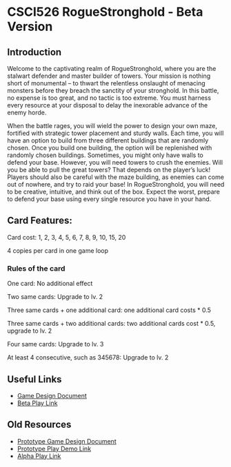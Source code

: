 # CSCI526 RogueStronghold - Beta Version

## Introduction

Welcome to the captivating realm of RogueStronghold, where you are the stalwart defender and master builder of towers. Your mission is nothing short of monumental – to thwart the relentless onslaught of menacing monsters before they breach the sanctity of your stronghold. In this battle, no expense is too great, and no tactic is too extreme. You must harness every resource at your disposal to delay the inexorable advance of the enemy horde.

When the battle rages, you will wield the power to design your own maze, fortified with strategic tower placement and sturdy walls. Each time, you will have an option to build from three different buildings that are randomly chosen. Once you build one building, the option will be replenished with randomly chosen buildings. Sometimes, you might only have walls to defend your base. However, you will need towers to crush the enemies. Will you be able to pull the great towers? That depends on the player’s luck! Players should also be careful with the maze building, as enemies can come out of nowhere, and try to raid your base! In RogueStronghold, you will need to be creative, intuitive, and think out of the box. Expect the worst, prepare to defend your base using every single resource you have in your hand.

## Card Features:
Card cost: 1, 2, 3, 4, 5, 6, 7, 8, 9, 10, 15, 20 

4 copies per card in one game loop
### Rules of the card
One card: No additional effect

Two same cards: Upgrade to lv. 2 

Three same cards + one additional card: one additional card costs * 0.5 

Three same cards + two additional cards: two additional cards cost * 0.5, upgrade to lv. 2 

Four same cards: Upgrade to lv. 3 

At least 4 consecutive, such as 345678: Upgrade to lv. 2 




## Useful Links
- [Game Design Document](https://docs.google.com/document/d/19GBW6DUg2nxx7mbpawbeLZM2G1hNHMcoKJdMVOQFWxQ/edit#heading=h.a2s9dmlvwxp2)
- [Beta Play Link](https://)

## Old Resources
- [Prototype Game Design Document](https://docs.google.com/document/d/1jXbeThlcIHKCVpYC_C7eyhcrONmBhVtk/edit?usp=sharing&ouid=111815505834149310152&rtpof=true&sd=true)
- [Prototype Play Demo Link](https://)
- [Alpha Play Link](https://joon-won.github.io/CSCI526_RogueStrongholds_Alpha_Final/)
